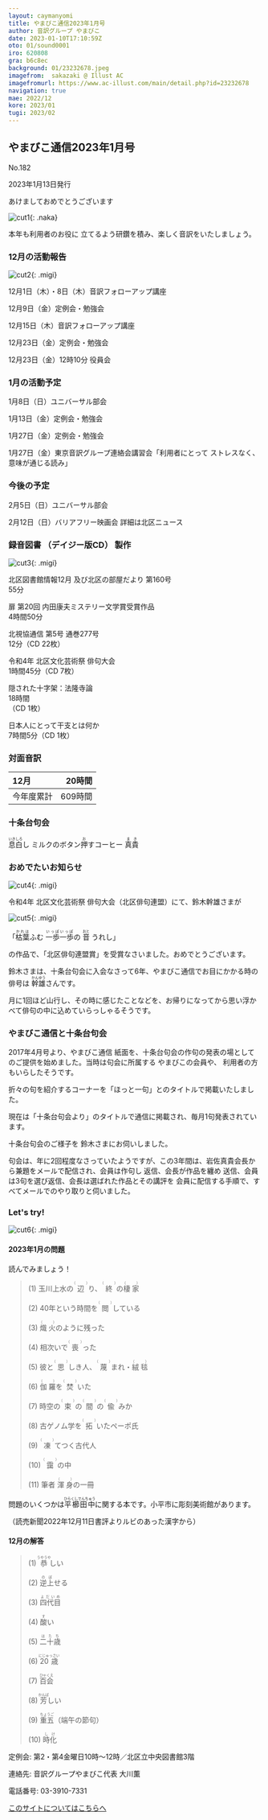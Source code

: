 ```yaml
---
layout: caymanyomi
title: やまびこ通信2023年1月号
author: 音訳グループ やまびこ
date: 2023-01-10T17:10:59Z
oto: 01/sound0001
iro: 620808
gra: b6c8ec
background: 01/23232678.jpeg
imagefrom:  sakazaki @ Illust AC
imagefromurl: https://www.ac-illust.com/main/detail.php?id=23232678
navigation: true
mae: 2022/12
kore: 2023/01
tugi: 2023/02
---
```



## <span data-dur="4.209" data-begin="2.750" id="xmri_0001" markdown="1"> やまびこ通信2023年1月号</span>

<span data-dur="2.435" data-begin="6.959" id="xmri_0002" markdown="1">No.182</span>

<span data-dur="5.943" data-begin="9.394" id="xmri_0003" markdown="1">2023年1月13日発行</span>

<span data-dur="2.802" data-begin="19.863" id="xmri_0006" markdown="1">あけましておめでとうございます</span>

![cut1](media/01/cut1.jpeg){: .naka}

<span data-dur="3.450" data-begin="23.815" id="xmri_0008" markdown="1">本年も利用者のお役に 立てるよう</span><span data-dur="1.444" data-begin="27.265" id="xmri_0009" markdown="1">研鑽を積み、</span><span data-dur="4.324" data-begin="28.709" id="xmri_000A" markdown="1">楽しく音訳をいたしましょう。</span>

### <span data-dur="3.489" data-begin="33.033" id="xmri_000B" markdown="1"> 12月の活動報告</span>

![cut2](media/01/cut2.png){: .migi}

<span data-dur="2.306" data-begin="38.372" id="xmri_000D" markdown="1">12月1日（木）</span><span data-dur="1.569" data-begin="40.678" id="xmri_000E" markdown="1">・8日（木）</span><span data-dur="2.916" data-begin="42.247" id="xmri_000F" markdown="1">音訳フォローアップ講座</span>

<span data-dur="2.255" data-begin="45.163" id="xmri_0010" markdown="1">12月9日（金）</span><span data-dur="2.986" data-begin="47.418" id="xmri_0011" markdown="1">定例会・勉強会</span>

<span data-dur="2.410" data-begin="50.404" id="xmri_0012" markdown="1">12月15日（木）</span><span data-dur="2.917" data-begin="52.814" id="xmri_0013" markdown="1">音訳フォローアップ講座</span>

<span data-dur="2.636" data-begin="55.731" id="xmri_0014" markdown="1">12月23日（金）</span><span data-dur="2.986" data-begin="58.367" id="xmri_0015" markdown="1">定例会・勉強会</span>

<span data-dur="2.636" data-begin="61.353" id="xmri_0016" markdown="1">12月23日（金）</span><span data-dur="4.689" data-begin="63.989" id="xmri_0017" markdown="1">12時10分 役員会</span>

### <span data-dur="3.250" data-begin="68.678" id="xmri_0018" markdown="1"> 1月の活動予定</span>

<span data-dur="2.061" data-begin="71.928" id="xmri_0019" markdown="1">1月8日（日）</span><span data-dur="2.504" data-begin="73.989" id="xmri_001A" markdown="1">ユニバーサル部会</span>

<span data-dur="2.372" data-begin="76.493" id="xmri_001B" markdown="1">1月13日（金）</span><span data-dur="2.986" data-begin="78.865" id="xmri_001C" markdown="1">定例会・勉強会</span>

<span data-dur="2.518" data-begin="81.851" id="xmri_001D" markdown="1">1月27日（金）</span><span data-dur="2.986" data-begin="84.369" id="xmri_001E" markdown="1">定例会・勉強会</span>

<span data-dur="2.518" data-begin="87.355" id="xmri_001F" markdown="1">1月27日（金）</span><span data-dur="3.410" data-begin="89.873" id="xmri_0020" markdown="1">東京音訳グループ連絡会講習会</span><span data-dur="6.107" data-begin="93.283" id="xmri_0021" markdown="1">「利用者にとって ストレスなく<span class="infty_silent">、</span> 意味が通じる読み」</span>

### <span data-dur="2.630" data-begin="99.390" id="xmri_0022" markdown="1"> 今後の予定</span>

<span data-dur="1.960" data-begin="102.020" id="xmri_0023" markdown="1">2月5日（日）</span><span data-dur="2.504" data-begin="103.980" id="xmri_0024" markdown="1">ユニバーサル部会</span>

<span data-dur="2.224" data-begin="106.484" id="xmri_0025" markdown="1">2月12日（日）</span><span data-dur="5.647" data-begin="108.708" id="xmri_0026" markdown="1">バリアフリー映画会 詳細は北区ニュース</span>

### <span data-dur="4.728" data-begin="114.355" id="xmri_0027" markdown="1"> 録音図書<span class="infty_silent"> （</span>デイジー版CD<span class="infty_silent">） </span>製作</span>

![cut3](media/01/cut3.png){: .migi}

<span data-dur="5.956" data-begin="123.151" id="xmri_002A" markdown="1">北区図書館情報12月 及び北区の部屋だより 第160号</span>  
<span data-dur="1.846" data-begin="129.107" id="xmri_002B" markdown="1">55分</span>

<span data-dur="4.924" data-begin="130.953" id="xmri_002C" markdown="1">扉 第20回 内田康夫ミステリー文学賞受賞作品</span>  
<span data-dur="2.153" data-begin="135.877" id="xmri_002D" markdown="1">4時間50分</span>

<span data-dur="4.438" data-begin="138.030" id="xmri_002E" markdown="1">北視協通信 第5号 通巻277号</span>  
<span data-dur="3.060" data-begin="142.468" id="xmri_002F" markdown="1">12分（CD 22枚）</span>

<span data-dur="3.883" data-begin="145.528" id="xmri_0030" markdown="1">令和4年 北区文化芸術祭 俳句大会</span>  
<span data-dur="3.606" data-begin="149.411" id="xmri_0031" markdown="1">1時間45分（CD 7枚）</span>

<span data-dur="2.894" data-begin="153.017" id="xmri_0032" markdown="1">隠された十字架：法隆寺論</span>  
<span data-dur="1.429" data-begin="155.911" id="xmri_0033" markdown="1">18時間</span>  
<span data-dur="2.017" data-begin="157.340" id="xmri_0034" markdown="1">（CD 1枚）</span>

<span data-dur="2.721" data-begin="159.357" id="xmri_0035" markdown="1">日本人にとって干支とは何か</span>  
<span data-dur="1.564" data-begin="162.078" id="xmri_0036" markdown="1">7時間5分</span><span data-dur="3.766" data-begin="163.642" id="xmri_0037" markdown="1">（CD 1枚）</span>

### <span data-dur="2.666" data-begin="167.408" id="xmri_0038" markdown="1"> 対面音訳</span>

<span data-dur="1.225" data-begin="170.074" id="xmri_0039" markdown="1">12月</span>|<span data-dur="2.140" data-begin="171.299" id="xmri_003A" markdown="1">20時間</span>
|:---|---:|
<span data-dur="1.591" data-begin="173.439" id="xmri_003B" markdown="1">今年度累計</span>|<span data-dur="3.765" data-begin="175.030" id="xmri_003C" markdown="1">609時間</span>

### <span data-dur="2.768" data-begin="178.795" id="xmri_003D" markdown="1"> 十条台句会</span>

<span data-dur="7.370" data-begin="181.563" id="xmri_003E" markdown="1"><ruby>息白<rp>(</rp><rt>いきしろ</rt><rp>)</rp></ruby>し ミルクのボタン<ruby>押<rp>(</rp><rt>お</rt><rp>)</rp></ruby>すコーヒー</span>
<span class="haigo" data-dur="3.117" data-begin="188.933" id="xmri_003F" markdown="1"><ruby>真貴<rp>(</rp><rt>まき</rt><rp>)</rp></ruby></span>

### <span data-dur="2.868" data-begin="192.050" id="xmri_0040" markdown="1"> おめでたいお知らせ</span>

![cut4](media/01/cut4.png){: .migi}

<span data-dur="3.883" data-begin="196.068" id="xmri_0042" markdown="1">令和4年 北区文化芸術祭 俳句大会</span><span data-dur="2.174" data-begin="199.951" id="xmri_0043" markdown="1">（北区俳句連盟<span class="infty_silent">）</span>にて、</span><span data-dur="2.975" data-begin="202.125" id="xmri_0044" markdown="1">鈴木幹雄さまが</span>

![cut5](media/01/cut5.png){: .migi}

<span data-dur="7.968" data-begin="206.250" id="xmri_0046" markdown="1">「<ruby>枯葉<rp>(</rp><rt>かれは</rt><rp>)</rp></ruby>ふむ <ruby>一歩一歩<rp>(</rp><rt>いっぽいっぽ</rt><rp>)</rp></ruby>の <ruby>音<rp>(</rp><rt>おと</rt><rp>)</rp></ruby> うれし」</span>

<span data-dur="1.349" data-begin="214.218" id="xmri_0047" markdown="1">の作品で、</span><span data-dur="3.841" data-begin="215.567" id="xmri_0048" markdown="1">「北区俳句連盟賞<span class="infty_silent">」</span>を受賞なさいました。</span><span data-dur="3.030" data-begin="219.408" id="xmri_0049" markdown="1">おめでとうございます。</span>

<span data-dur="1.366" data-begin="222.438" id="xmri_004A" markdown="1">鈴木さまは、</span><span data-dur="3.058" data-begin="223.804" id="xmri_004B" markdown="1">十条台句会に入会なさって6年、</span><span data-dur="6.429" data-begin="226.862" id="xmri_004C" markdown="1">やまびこ通信でお目にかかる時の俳号は <ruby>幹雄<rp>(</rp><rt>かんゆう</rt><rp>)</rp></ruby>さんです。</span>

<span data-dur="2.280" data-begin="233.291" id="xmri_004D" markdown="1">月に1回ほど山行し、</span><span data-dur="2.336" data-begin="235.571" id="xmri_004E" markdown="1">その時に感じたことなどを、</span><span data-dur="7.523" data-begin="237.907" id="xmri_004F" markdown="1">お帰りになってから思い浮かべて俳句の中に込めていらっしゃるそうです。</span>

### <span data-dur="3.896" data-begin="245.430" id="xmri_0050" markdown="1"> やまびこ通信と十条台句会</span>

<span data-dur="2.482" data-begin="249.326" id="xmri_0051" markdown="1">2017年4月号より、</span><span data-dur="2.310" data-begin="251.808" id="xmri_0052" markdown="1">やまびこ通信 紙面を、</span><span data-dur="5.786" data-begin="254.118" id="xmri_0053" markdown="1">十条台句会の作句の発表の場としてのご提供を始めました。</span><span data-dur="4.836" data-begin="259.904" id="xmri_0054" markdown="1">当時は句会に所属する やまびこの会員や<span class="infty_silent">、</span> 利用者の方も</span><span data-dur="2.810" data-begin="264.740" id="xmri_0055" markdown="1">いらしたそうです。</span>

<span data-dur="2.689" data-begin="267.550" id="xmri_0056" markdown="1">折々の句を紹介するコーナーを</span><span data-dur="4.746" data-begin="270.239" id="xmri_0057" markdown="1">「ほっと一句<span class="infty_silent">」</span>とのタイトルで掲載いたしました。</span>

<span data-dur="1.190" data-begin="274.985" id="xmri_0058" markdown="1">現在は</span><span data-dur="4.029" data-begin="276.175" id="xmri_0059" markdown="1">「十条台句会より<span class="infty_silent">」</span>のタイトルで通信に掲載され、</span><span data-dur="3.888" data-begin="280.204" id="xmri_005A" markdown="1">毎月1句発表されています。</span>

<span data-dur="5.787" data-begin="284.092" id="xmri_005B" markdown="1">十条台句会のご様子を 鈴木さまにお伺いしました。</span>

<span data-dur="1.044" data-begin="289.879" id="xmri_005C" markdown="1">句会は、</span><span data-dur="2.929" data-begin="290.923" id="xmri_005D" markdown="1">年に2回程度なさっていたようですが、</span><span data-dur="1.666" data-begin="293.852" id="xmri_005E" markdown="1">この3年間は、</span><span data-dur="3.989" data-begin="295.518" id="xmri_005F" markdown="1">岩佐真貴会長から兼題をメールで配信され、</span><span data-dur="2.371" data-begin="299.507" id="xmri_0060" markdown="1">会員は作句し 返信、</span><span data-dur="2.870" data-begin="301.878" id="xmri_0061" markdown="1">会長が作品を纏め 送信、</span><span data-dur="2.950" data-begin="304.748" id="xmri_0062" markdown="1">会員は3句を選び返信、</span><span data-dur="5.844" data-begin="307.698" id="xmri_0063" markdown="1">会長は選ばれた作品とその講評を 会員に配信する手順で、</span><span data-dur="5.656" data-begin="313.542" id="xmri_0064" markdown="1">すべてメールでのやり取りと伺いました。</span>

### <span data-dur=".500" data-begin="319.198" id="xmri_0065" markdown="1"></span> <span data-dur="1.640" data-begin="319.698" id="xmri_0066" markdown="1">Let&apos;s try!</span>

![cut6](media/01/cut6.png){: .migi}

#### <span data-dur="4.038" data-begin="323.188" id="xmri_0068" markdown="1"> 2023年1月の問題</span>

<span data-dur="3.495" data-begin="327.226" id="xmri_0069" markdown="1">読んでみましょう！</span>

<blockquote markdown="1">

<span class="infty_silent">(1) 玉川上水の<ruby>辺<rp>(</rp><rt>（　　　）</rt><rp>)</rp></ruby>り、<ruby>終<rp>(</rp><rt>（　　　）</rt><rp>)</rp></ruby>の<ruby>棲家<rp>(</rp><rt>（　　　）</rt><rp>)</rp></ruby></span>

<span class="infty_silent">(2) 40年という時間を<ruby>閲<rp>(</rp><rt>（　　　）</rt><rp>)</rp></ruby>している</span>

<span class="infty_silent">(3) <ruby>熾火<rp>(</rp><rt>（　　　）</rt><rp>)</rp></ruby>のように残った</span>

<span class="infty_silent">(4) 相次いで<ruby>喪<rp>(</rp><rt>（　　　）</rt><rp>)</rp></ruby>った</span>

<span class="infty_silent">(5) 彼と<ruby>思<rp>(</rp><rt>（　　　）</rt><rp>)</rp></ruby>しき人、<ruby>蔑<rp>(</rp><rt>（　　　）</rt><rp>)</rp></ruby>まれ・<ruby>絨毯<rp>(</rp><rt>（　　　）</rt><rp>)</rp></ruby></span>

<span class="infty_silent">(6) <ruby>伽羅<rp>(</rp><rt>（　　　）</rt><rp>)</rp></ruby>を<ruby>焚<rp>(</rp><rt>（　　　）</rt><rp>)</rp></ruby>いた</span>

<span class="infty_silent">(7) 時空の<ruby>束<rp>(</rp><rt>（　　　）</rt><rp>)</rp></ruby>の<ruby>間<rp>(</rp><rt>（　　　）</rt><rp>)</rp></ruby>の<ruby>偸<rp>(</rp><rt>（　　　）</rt><rp>)</rp></ruby>みか</span>

<span class="infty_silent">(8) 古ゲノム学を<ruby>拓<rp>(</rp><rt>（　　　）</rt><rp>)</rp></ruby>いたペーポ氏</span>

<span class="infty_silent">(9) <ruby>凍<rp>(</rp><rt>（　　　）</rt><rp>)</rp></ruby>てつく古代人</span>

<span class="infty_silent">(10) <ruby>靄<rp>(</rp><rt>（　　　）</rt><rp>)</rp></ruby>の中</span>

<span class="infty_silent">(11) 筆者 <ruby>渾身<rp>(</rp><rt>（　　　）</rt><rp>)</rp></ruby>の一冊</span>

</blockquote>

<span data-dur="4.794" data-begin="335.246" id="xmri_006B" markdown="1">問題のいくつかは<ruby>平櫛田中<rp>(</rp><rt>ひらくしでんちゅう</rt><rp>)</rp></ruby>に関する本です。</span><span data-dur="4.455" data-begin="340.040" id="xmri_006C" markdown="1">小平市に彫刻美術館があります。</span>

<span data-dur="7.447" data-begin="344.495" id="xmri_006D" markdown="1">（読売新聞2022年12月11日書評よりルビのあった漢字から）</span>

#### <span data-dur="3.011" data-begin="351.942" id="xmri_006E" markdown="1"> 12月の解答</span>

<blockquote markdown="1">

<span data-dur="1.178" data-begin="354.953" id="xmri_006F" markdown="1">(1)</span> <span data-dur="1.742" data-begin="356.131" id="xmri_0070" markdown="1"><ruby>恭<rp>(</rp><rt>うやうや</rt><rp>)</rp></ruby>しい</span>

<span data-dur="1.017" data-begin="357.873" id="xmri_0071" markdown="1">(2)</span> <span data-dur="1.573" data-begin="358.890" id="xmri_0072" markdown="1"><ruby>逆上<rp>(</rp><rt>のぼ</rt><rp>)</rp></ruby>せる</span>

<span data-dur="1.144" data-begin="360.463" id="xmri_0073" markdown="1">(3)</span> <span data-dur="1.545" data-begin="361.607" id="xmri_0074" markdown="1"><ruby>四代目<rp>(</rp><rt>よだいめ</rt><rp>)</rp></ruby></span>

<span data-dur="1.119" data-begin="363.152" id="xmri_0075" markdown="1">(4)</span> <span data-dur="1.314" data-begin="364.271" id="xmri_0076" markdown="1"><ruby>酸<rp>(</rp><rt>す</rt><rp>)</rp></ruby>い</span>

<span data-dur="1.046" data-begin="365.585" id="xmri_0077" markdown="1">(5)</span> <span data-dur="1.478" data-begin="366.631" id="xmri_0078" markdown="1"><ruby>二十歳<rp>(</rp><rt>はたち</rt><rp>)</rp></ruby></span>

<span data-dur="1.177" data-begin="368.109" id="xmri_0079" markdown="1">(6)</span> <span data-dur="1.697" data-begin="369.286" id="xmri_007A" markdown="1"><ruby>20歳<rp>(</rp><rt>にじゅっさい</rt><rp>)</rp></ruby></span>

<span data-dur="1.171" data-begin="370.983" id="xmri_007B" markdown="1">(7)</span> <span data-dur="1.491" data-begin="372.154" id="xmri_007C" markdown="1"><ruby>百会<rp>(</rp><rt>ひゃくえ</rt><rp>)</rp></ruby></span>

<span data-dur="1.211" data-begin="373.645" id="xmri_007D" markdown="1">(8)</span> <span data-dur="1.663" data-begin="374.856" id="xmri_007E" markdown="1"><ruby>芳<rp>(</rp><rt>かんば</rt><rp>)</rp></ruby>しい</span>

<span data-dur="1.198" data-begin="376.519" id="xmri_007F" markdown="1">(9)</span> <span data-dur=".955" data-begin="377.717" id="xmri_0080" markdown="1"><ruby>重五<rp>(</rp><rt>ちょうご</rt><rp>)</rp></ruby></span><span data-dur="1.928" data-begin="378.672" id="xmri_0081" markdown="1">（端午の節句）</span>

<span data-dur="1.137" data-begin="380.600" id="xmri_0082" markdown="1">(10)</span> <span data-dur="1.345" data-begin="381.737" id="xmri_0083" markdown="1"><ruby>時化<rp>(</rp><rt>しけ</rt><rp>)</rp></ruby></span>

</blockquote>

<span data-dur="1.205" data-begin="383.082" id="xmri_0084" markdown="1">定例会:</span> <span data-dur="3.237" data-begin="384.287" id="xmri_0085" markdown="1">第2・第4金曜日10時～12時</span><span data-dur="3.047" data-begin="387.524" id="xmri_0086" markdown="1">／北区立中央図書館3階</span>

<span data-dur="1.319" data-begin="390.571" id="xmri_0087" markdown="1">連絡先:</span> <span data-dur="3.965" data-begin="391.890" id="xmri_0088" markdown="1">音訳グループやまびこ代表 大川薫</span>

<span data-dur="1.409" data-begin="395.855" id="xmri_0089" markdown="1">電話番号:</span> <span data-dur="4.305" data-begin="397.264" id="xmri_008A" markdown="1">03-3910-7331</span>

<a href="mailto:ymbk2016ml@gmail.com?Subject=やまびこウェブサイトについて" data-dur="5.930" data-begin="401.569" id="xmri_008B" markdown="1">このサイトについてはこちらへ</a>


